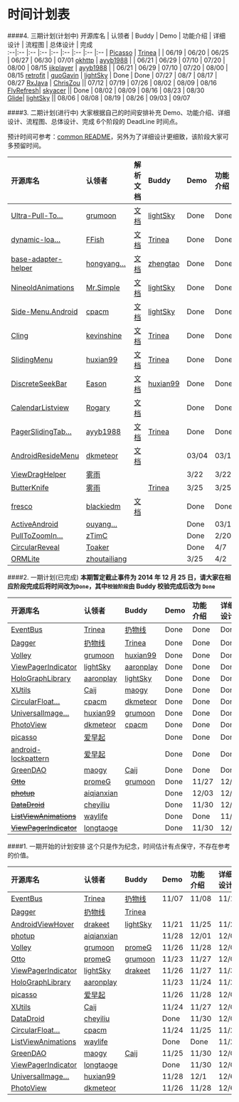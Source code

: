 ﻿时间计划表
============
####4. 三期计划(计划中)
开源库名 | 认领者 | Buddy | Demo | 功能介绍 | 详细设计 | 流程图 | 总体设计 | 完成  
:--|:-- |:--  |:--  |:--  |:--  |:--  |:--  |:--  |
[Picasso](https://github.com/square/picasso) | [Trinea](https://github.com/Trinea) | | 06/19 | 06/20 | 06/25 | 06/27 | 06/30 | 07/01 
[okhttp](https://github.com/square/okhttp) | [ayyb1988](https://github.com/ayyb1988) | | 06/21 | 06/29 | 07/10 | 07/20 | 08/00 | 08/15 
[ijkplayer](https://github.com/Bilibili/ijkplayer) | [ayyb1988](https://github.com/ayyb1988) | | 06/21 | 06/29 | 07/10 | 07/20 | 08/00 | 08/15 
[retrofit](https://github.com/square/retrofit) | [guoGavin](https://github.com/guoGavin) | [lightSky](https://github.com/lightSky) | Done | Done | 07/27 | 08/7 | 08/17 | 08/27 
[RxJava](https://github.com/ReactiveX/RxJava) | [ChrisZou](https://github.com/ChrisZou) || 07/12 | 07/19 | 07/26 | 08/02 | 08/09 | 08/16 
[FlyRefresh](https://github.com/race604/FlyRefresh)| [skyacer](https://github.com/skyacer) || Done | 08/02 | 08/09 | 08/16 | 08/23 | 08/30   
[Glide](https://github.com/bumptech/glide)| [lightSky](https://github.com/lightSky) || 08/06 | 08/08 | 08/19 | 08/26 | 09/03 | 09/07 


####3. 二期计划(进行中)
大家根据自己的时间安排补充 Demo、功能介绍、详细设计、流程图、总体设计、完成 6个阶段的 DeadLine 时间点。  

预计时间可参考：[common README](./common/README.md)，另外为了详细设计更细致，该阶段大家可多预留时间。  

开源库名 | 认领者 | 解析文档 | Buddy | Demo | 功能介绍 | 详细设计 | 流程图 | 总体设计 | 完成  
:--|:-- |:--  |:--  |:--  |:--  |:--  |:--  |:--  |:--  |
[Ultra-Pull-To…](https://github.com/liaohuqiu/android-Ultra-Pull-To-Refresh "Ultra-Pull-To-Refresh") | [grumoon](https://github.com/grumoon) | [文档](../view/other/android-ultra-pull-to-refresh) | [lightSky](https://github.com/lightSky) | Done | Done | Done | Done  | Done  | Done    
[dynamic-loa…](https://github.com/singwhatiwanna/dynamic-load-apk "dynamic-load-apk") | [FFish](https://github.com/FFish) |[文档](../tool-lib/plugin/dynamic-load-apk) | [Trinea](https://github.com/Trinea) | Done | Done | Done | Done | Done | Done
[base-adapter-helper](https://github.com/JoanZapata/base-adapter-helper) | [hongyang…](https://github.com/hongyangAndroid "hongyangAndroid")| [文档](../tool-lib/other/base-adapter-helper) | [zhengtao](https://github.com/zhengtao620) | Done | Done | Done | Done | Done | Done
[NineoldAnimations](https://github.com/JakeWharton/NineOldAndroids)| [Mr.Simple](https://github.com/bboyfeiyu) |[文档](../tool-lib/compatibility/nineoldanimations) | [lightSky](https://github.com/lightSky) | Done |Done |Done | Done|Done|Done
[Side-Menu.Android](https://github.com/Yalantis/Side-Menu.Android)|[cpacm](https://github.com/cpacm) |[文档](../view/menu/side-menu.android) |[lightSky](https://github.com/lightSky) | Done |Done |Done|Done|Pass|03/18  
[Cling](https://github.com/kevinshine/cling) | [kevinshine](https://github.com/kevinshine) | [文档](../tool-lib/network/cling) | [Trinea](https://github.com/Trinea) | Done | Done | Done | Done | Done | Done  
[SlidingMenu](https://github.com/jfeinstein10/SlidingMenu) | [huxian99](https://github.com/huxian99) | [文档](../view/menu/sliding-menu) | [Trinea](https://github.com/Trinea) | Done | Done | Done | Done | Done | Done |    
[DiscreteSeekBar](https://github.com/AnderWeb/discreteSeekBar) | [Eason](https://github.com/wangeason) | [文档](../view/progress-bar/discrete-seek-bar) | [huxian99](https://github.com/huxian99) | Done | Done | Done | Done | Done | Done |    
[CalendarListview](https://github.com/traex/CalendarListview) | [Rogary](https://github.com/Rogary) | [文档](../view/list-view/calendar-list-view) | | Done | Done | Done | Done | Done | Done  
[PagerSlidingTab…](https://github.com/astuetz/PagerSlidingTabStrip "PagerSlidingTabStrip") | [ayyb1988](https://github.com/ayyb1988) | [文档](../view/other/pager-sliding-tab-strip) | [Trinea](https://github.com/Trinea) |Done |Done  |Done  |Done  |Done  |Done 
[AndroidResideMenu](https://github.com/SpecialCyCi/AndroidResideMenu) | [dkmeteor](https://github.com/dkmeteor) | [文档](../view/menu/reside-menu) | | 03/04 | 03/10 | 03/16 | 03/22 | 03/28 | 03/31 | 
[ViewDragHelper](android/support/v4/widget/ViewDragHelper.java) | [雾雨](https://github.com/nyanpassu) | |  | 3/22 | 3/22 | 3/22 | 3/22 | 3/22 | 3/22
[ButterKnife](https://github.com/JakeWharton/ButterKnife/) | [雾雨](https://github.com/nyanpassu) | | [Trinea](https://github.com/Trinea) | 3/25 | 3/25 | 3/25 | 3/25 | 3/25 | 3/25
[fresco](https://github.com/facebook/fresco/) | [blackiedm](https://github.com/blackiedm) | [文档](../tool-lib/image-cache/fresco) | | Done | Done | 4/30 | 5/14 | 5/28 | 6/10
[ActiveAndroid](https://github.com/pardom/ActiveAndroid) | [ouyang…](https://github.com/ouyangxiangshao "ouyangxiangshao") | | | Done | 03/11 | 03/18 | 03/25 | 04/02 | 04/09
[PullToZoomIn…](https://github.com/matrixxun/PullToZoomInListView "PullToZoomInListView") | [zTimC](https://github.com/Yom9c) | | | Done | 2/20 | 03/01 | 03/8 | 03/15 |3/19|
[CircularReveal](https://github.com/ozodrukh/CircularReveal) | [Toaker](https://github.com/Toaker) | | | Done | 4/7 | 4/15 | 4/25 | 5/5 | 5/10 |     
[ORMLite](https://github.com/j256/ormlite-android) | [zhoutailiang](https://github.com/zhoutailiang) | |  | 3/25 | 4/2 | 4/23 | 5/7 | 5/21 | 6/1 |

####2. 一期计划(已完成)
**本期暂定截止事件为 2014 年 12 月 25 日，请大家在相应阶段完成后将时间改为`Done`，其中`校验阶段`由 Buddy 校验完成后改为 `Done`**  

开源库名 | 认领者 | Buddy | Demo | 功能介绍 | 详细设计 | 流程图 | 总体设计 | 完成 | 校验  
:--|:-- |:--  |:--  |:--  |:--  |:--  |:--  |:--  |:--  |
[EventBus](https://github.com/greenrobot/EventBus) | [Trinea](https://github.com/Trinea) | [扔物线](https://github.com/rengwuxian) | Done | Done | Done | Done | Done | Done |  
[Dagger](https://github.com/square/dagger) | [扔物线](https://github.com/rengwuxian) | [Trinea](https://github.com/Trinea) | Done | Done | Done | Done | Done | Done |   
[Volley](https://android.googlesource.com/platform/frameworks/volley) | [grumoon](https://github.com/grumoon) | [huxian99](https://github.com/huxian99) |Done |Done | Done | Done |Done | Done |  
[ViewPagerIndicator](https://github.com/JakeWharton/Android-ViewPagerIndicator) | [lightSky](https://github.com/lightSky) | [aaronplay](https://github.com/AaronPlay)  | Done | Done | Done | Done | Done | Done |  Done
[HoloGraphLibrary](https://github.com/Androguide/HoloGraphLibrary) | [aaronplay](https://github.com/AaronPlay) |[lightSky](https://github.com/lightSky)  | Done | Done | Done | Done | Done | Done |  
[XUtils](https://github.com/wyouflf/xUtils) | [Caij](https://github.com/Caij) | [maogy](https://github.com/maogy) | Done| Done | Done | Done | Done | 12/17 |  
[CircularFloat…](https://github.com/oguzbilgener/CircularFloatingActionMenu "CircularFloatingActionMenu") | [cpacm](https://github.com/cpacm) | [dkmeteor](https://github.com/dkmeteor) | Done | Done | Done | Done | Done | Done |  
[UniversalImage…](https://github.com/nostra13/Android-Universal-Image-Loader "Android-Universal-Image-Loader") | [huxian99](https://github.com/huxian99) | [grumoon](https://github.com/grumoon) | Done | Done | Done | Done | Done | Done |   
[PhotoView](https://github.com/chrisbanes/PhotoView/) | [dkmeteor](https://github.com/dkmeteor) | [cpacm](https://github.com/cpacm) | Done | Done | Done | Done | Done | 12/12 |   
[picasso](https://github.com/square/picasso) | [爱早起](https://github.com/liang7) | | Done | Done | Done | delay | delay | delay |  
[android-lockpattern](https://code.google.com/p/android-lockpattern/) | [爱早起](https://github.com/liang7) | | Done | Done | Done | Done | Done | Done |  
[GreenDAO](https://github.com/greenrobot/greenDAO) | [maogy](https://github.com/maogy) |[Caij](https://github.com/Caij) | Done | Done | Done | Done | 12/20 | 12/20 |  
~~[Otto](https://github.com/square/otto)~~ | [promeG](https://github.com/promeG) |[grumoon](https://github.com/grumoon) | Done | 11/27 | 12/03 | 12/10 | 12/17 | 12/20 |  
~~[photup](https://github.com/chrisbanes/photup)~~ | [aiqianxian](https://github.com/aiqianxian) | | Done | 12/03 | 12/07 | 12/08 | 12/12 | 12/15 |  
~~[DataDroid](https://github.com/foxykeep/DataDroid)~~ | [cheyiliu](https://github.com/cheyiliu) | | Done | 11/30 | 12/05 | 12/10 | 12/15 | 12/20 |  
~~[ListViewAnimations](https://github.com/nhaarman/ListViewAnimations)~~ | [waylife](https://github.com/waylife) | | Done | Done | 11/23 | 11/30 | 12/7 | 12/14 |  
~~[ViewPagerIndicator](https://github.com/JakeWharton/Android-ViewPagerIndicator)~~ | [longtaoge](https://github.com/longtaoge) | | Done | 11/30 | 12/05 | 12/10 | 12/15 | 12/20 |  
 


####1. 一期开始的计划安排
这个只是作为纪念，时间估计有点保守，不存在参考的价值。  

开源库名 | 认领者 | Buddy | Demo | 功能介绍 | 详细设计 | 流程图 | 总体设计 | 完成  
:--|:-- |:--  |:--  |:--  |:--  |:--  |:--  |:--  |
[EventBus](https://github.com/greenrobot/EventBus) | [Trinea](https://github.com/Trinea) | [扔物线](https://github.com/rengwuxian) | 11/07 | 11/08 | 11/10 | 11/15 | 11/18 | 11/20 
[Dagger](https://github.com/square/dagger) | [扔物线](https://github.com/rengwuxian) | [Trinea](https://github.com/Trinea) | | | | | |  
[AndroidViewHover](https://github.com/daimajia/AndroidViewHover) | [drakeet](https://github.com/drakeet) | [lightSky](https://github.com/lightSky) | 11/21 | 11/25 | 11/29 | 12/2 | 12/6 | 12/9
[photup](https://github.com/chrisbanes/photup) | [aiqianxian](https://github.com/aiqianxian) | | 11/28 | 12/01 | 12/05 | 12/08 | 12/12 | 12/15
[Volley](https://android.googlesource.com/platform/frameworks/volley) | [grumoon](https://github.com/grumoon) | [promeG](https://github.com/promeG) |11/26 |11/28 | 12/03| 12/05|12/08 | 12/11
[Otto](https://github.com/square/otto) | [promeG](https://github.com/promeG) | [grumoon](https://github.com/grumoon) | 11/23 | 11/27 | 12/03 | 12/10 | 12/17 | 12/20   
[ViewPagerIndicator](https://github.com/JakeWharton/Android-ViewPagerIndicator) | [lightSky](https://github.com/lightSky) | [drakeet](https://github.com/drakeet)  |11/26 |11/27 | 11/30| 12/02|12/05 | 12/08
[HoloGraphLibrary](https://github.com/Androguide/HoloGraphLibrary) | [aaronplay](https://github.com/AaronPlay) | | 11/23 | 11/24 | 11/26 | 11/28 | 11/30 | 12/02
[picasso](https://github.com/square/picasso) | [爱早起](https://github.com/liang7) | | 11/26 | 11/28 | 12/02 | 12/07 | 12/13 | 12/14
[XUtils](https://github.com/wyouflf/xUtils) | [Caij](https://github.com/Caij) | | 11/24 | 11/27 | 12/07 | 12/11 | 12/16 | 12/17
[DataDroid](https://github.com/foxykeep/DataDroid) | [cheyiliu](https://github.com/cheyiliu) | | Done | 11/30 | 12/05 | 12/10 | 12/15 | 12/20
[CircularFloat…](https://github.com/oguzbilgener/CircularFloatingActionMenu "CircularFloatingActionMenu")| [cpacm](https://github.com/cpacm) | | 11/24 | 11/25 | 11/27 | 11/29 | 12/01 | 12/03
[ListViewAnimations](https://github.com/nhaarman/ListViewAnimations) | [waylife](https://github.com/waylife) | | Done | Done | 11/23 | 11/30 | 12/7 | 12/14
[GreenDAO](https://github.com/greenrobot/greenDAO) | [maogy](https://github.com/maogy) |[Caij](https://github.com/Caij) | 11/25 | 11/30 | 12/05 | 12/10 | 12/15 | 12/20
[ViewPagerIndicator](https://github.com/JakeWharton/Android-ViewPagerIndicator) | [longtaoge](https://github.com/longtaoge) | | Done | 11/30 | 12/05 | 12/10 | 12/15 | 12/20
[UniversalImage…](https://github.com/nostra13/Android-Universal-Image-Loader "Android-Universal-Image-Loader") | [huxian99](https://github.com/huxian99) | | 11/28 | 12/1 | 12/6 | 12/8 | 12/10 | 12/12  
[PhotoView](https://github.com/chrisbanes/PhotoView/) | [dkmeteor](https://github.com/dkmeteor) | | 11/26 | 11/28 | 12/6 | 12/8 | 12/10 | 12/12
